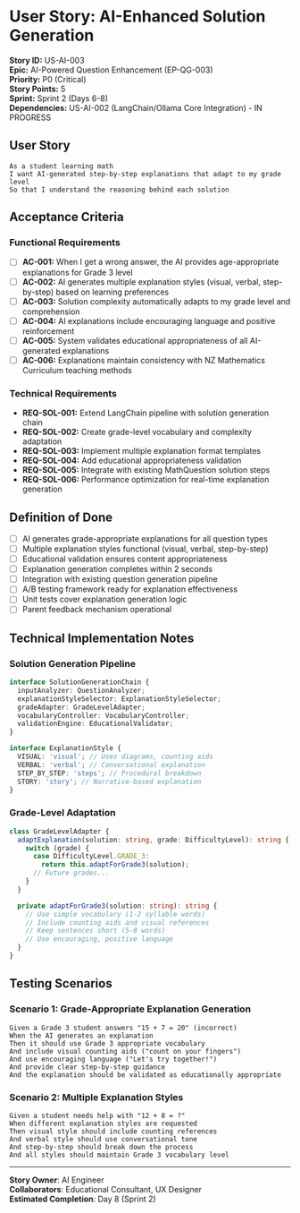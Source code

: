 # User Story: AI-Enhanced Solution Generation

**Story ID:** US-AI-003  
**Epic:** AI-Powered Question Enhancement (EP-QG-003)  
**Priority:** P0 (Critical)  
**Story Points:** 5  
**Sprint:** Sprint 2 (Days 6-8)  
**Dependencies:** US-AI-002 (LangChain/Ollama Core Integration) - IN PROGRESS

## User Story

```
As a student learning math
I want AI-generated step-by-step explanations that adapt to my grade level
So that I understand the reasoning behind each solution
```

## Acceptance Criteria

### Functional Requirements

- [ ] **AC-001:** When I get a wrong answer, the AI provides age-appropriate explanations for Grade 3 level
- [ ] **AC-002:** AI generates multiple explanation styles (visual, verbal, step-by-step) based on learning preferences
- [ ] **AC-003:** Solution complexity automatically adapts to my grade level and comprehension
- [ ] **AC-004:** AI explanations include encouraging language and positive reinforcement
- [ ] **AC-005:** System validates educational appropriateness of all AI-generated explanations
- [ ] **AC-006:** Explanations maintain consistency with NZ Mathematics Curriculum teaching methods

### Technical Requirements

- **REQ-SOL-001:** Extend LangChain pipeline with solution generation chain
- **REQ-SOL-002:** Create grade-level vocabulary and complexity adaptation
- **REQ-SOL-003:** Implement multiple explanation format templates
- **REQ-SOL-004:** Add educational appropriateness validation
- **REQ-SOL-005:** Integrate with existing MathQuestion solution steps
- **REQ-SOL-006:** Performance optimization for real-time explanation generation

## Definition of Done

- [ ] AI generates grade-appropriate explanations for all question types
- [ ] Multiple explanation styles functional (visual, verbal, step-by-step)
- [ ] Educational validation ensures content appropriateness
- [ ] Explanation generation completes within 2 seconds
- [ ] Integration with existing question generation pipeline
- [ ] A/B testing framework ready for explanation effectiveness
- [ ] Unit tests cover explanation generation logic
- [ ] Parent feedback mechanism operational

## Technical Implementation Notes

### Solution Generation Pipeline

```typescript
interface SolutionGenerationChain {
  inputAnalyzer: QuestionAnalyzer;
  explanationStyleSelector: ExplanationStyleSelector;
  gradeAdapter: GradeLevelAdapter;
  vocabularyController: VocabularyController;
  validationEngine: EducationalValidator;
}

interface ExplanationStyle {
  VISUAL: 'visual'; // Uses diagrams, counting aids
  VERBAL: 'verbal'; // Conversational explanation
  STEP_BY_STEP: 'steps'; // Procedural breakdown
  STORY: 'story'; // Narrative-based explanation
}
```

### Grade-Level Adaptation

```typescript
class GradeLevelAdapter {
  adaptExplanation(solution: string, grade: DifficultyLevel): string {
    switch (grade) {
      case DifficultyLevel.GRADE_3:
        return this.adaptForGrade3(solution);
      // Future grades...
    }
  }

  private adaptForGrade3(solution: string): string {
    // Use simple vocabulary (1-2 syllable words)
    // Include counting aids and visual references
    // Keep sentences short (5-8 words)
    // Use encouraging, positive language
  }
}
```

## Testing Scenarios

### Scenario 1: Grade-Appropriate Explanation Generation

```gherkin
Given a Grade 3 student answers "15 + 7 = 20" (incorrect)
When the AI generates an explanation
Then it should use Grade 3 appropriate vocabulary
And include visual counting aids ("count on your fingers")
And use encouraging language ("Let's try together!")
And provide clear step-by-step guidance
And the explanation should be validated as educationally appropriate
```

### Scenario 2: Multiple Explanation Styles

```gherkin
Given a student needs help with "12 + 8 = ?"
When different explanation styles are requested
Then visual style should include counting references
And verbal style should use conversational tone
And step-by-step should break down the process
And all styles should maintain Grade 3 vocabulary level
```

---

**Story Owner**: AI Engineer  
**Collaborators**: Educational Consultant, UX Designer  
**Estimated Completion**: Day 8 (Sprint 2)
